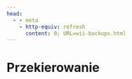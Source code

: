 ```yaml
---
head:
  - - meta
    - http-equiv: refresh
      content: 0; URL=wii-backups.html
---
```


# Przekierowanie

